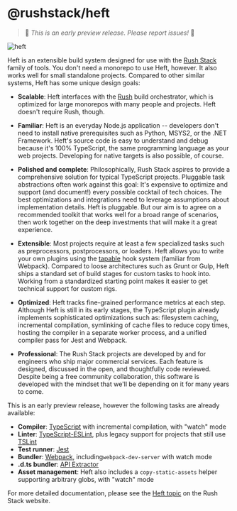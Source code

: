# @rushstack/heft

> 🚨 *This is an early preview release. Please report issues!* 🚨

![heft](https://github.com/microsoft/rushstack/blob/master/common/wiki-images/heft-300x120.png?raw=true)

<!-- ----------------------------------------------------------------------------- -->
<!-- Text below this line should stay in sync with the Rush Stack web site content -->
<!-- ----------------------------------------------------------------------------- -->

Heft is an extensible build system designed for use with the [Rush Stack](https://rushstack.io/) family of tools.
You don't need a monorepo to use Heft, however.  It also works well for small standalone projects.  Compared to
other similar systems, Heft has some unique design goals:

- **Scalable**: Heft interfaces with the [Rush](https://rushjs.io) build orchestrator, which is optimized for
  large monorepos with many people and projects.  Heft doesn't require Rush, though.

- **Familiar**: Heft is an everyday Node.js application -- developers don't need to install native prerequisites
  such as Python, MSYS2, or the .NET Framework.  Heft's source code is easy to understand and debug because it's
  100% TypeScript, the same programming language as your web projects.  Developing for native targets is also
  possible, of course.

- **Polished and complete**: Philosophically, Rush Stack aspires to provide a comprehensive solution for typical
  TypeScript projects.  Pluggable task abstractions often work against this goal:  It's expensive to optimize
  and support (and document!) every possible cocktail of tech choices.  The best optimizations and integrations need to
  leverage assumptions about implementation details.  Heft is pluggable. But our aim is to agree on a recommended
  toolkit that works well for a broad range of scenarios, then work together on the deep investments that will
  make it a great experience.

- **Extensible**: Most projects require at least a few specialized tasks such as preprocessors, postprocessors,
  or loaders.  Heft allows you to write your own plugins using the [tapable](https://www.npmjs.com/package/tapable)
  hook system (familiar from Webpack).  Compared to loose architectures such as Grunt or Gulp, Heft ships a standard
  set of build stages for custom tasks to hook into.  Working from a standardized starting point makes it easier
  to get technical support for custom rigs.

- **Optimized**: Heft tracks fine-grained performance metrics at each step.  Although Heft is still in its
  early stages, the TypeScript plugin already implements sophisticated optimizations such as: filesystem caching,
  incremental compilation, symlinking of cache files to reduce copy times, hosting the compiler in a separate
  worker process, and a unified compiler pass for Jest and Webpack.

- **Professional**: The Rush Stack projects are developed by and for engineers who ship major commercial services.
  Each feature is designed, discussed in the open, and thoughtfully code reviewed.  Despite being a free community
  collaboration, this software is developed with the mindset that we'll be depending on it for many years to come.

<!-- ----------------------------------------------------------------------------- -->
<!-- Text above this line should stay in sync with the Rush Stack web site content -->
<!-- ----------------------------------------------------------------------------- -->

This is an early preview release, however the following tasks are already available:

- **Compiler**: [TypeScript](https://www.typescriptlang.org/) with incremental compilation, with "watch" mode
- **Linter**: [TypeScript-ESLint](https://github.com/typescript-eslint/typescript-eslint), plus legacy support
  for projects that still use [TSLint](https://palantir.github.io/tslint/)
- **Test runner**: [Jest](https://www.npmjs.com/package/jest)
- **Bundler**: [Webpack](https://webpack.js.org/), including`webpack-dev-server` with watch mode
- **.d.ts bundler**: [API Extractor](https://api-extractor.com/)
- **Asset management**: Heft also includes a `copy-static-assets` helper supporting arbitrary globs, with "watch" mode

For more detailed documentation, please see the [Heft topic](https://rushstack.io/pages/heft/overview/) on
the Rush Stack website.
